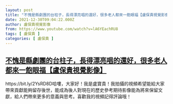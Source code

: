 ```yaml
---
layout: post
title: "不愧是縣劇團的台柱子，長得漂亮唱的還好，很多老人都來一飽眼福【盧保貴視覺影像】"
date: 2021-12-30T09:04:22.000Z
author: 盧保貴視覺影像
from: https://www.youtube.com/watch?v=lA6YEachRU8
tags: [ 盧保貴 ]
categories: [ 盧保貴 ]
---
```

<!--1640855062000-->
[不愧是縣劇團的台柱子，長得漂亮唱的還好，很多老人都來一飽眼福【盧保貴視覺影像】](https://www.youtube.com/watch?v=lA6YEachRU8)
------

<div>
https://bit.ly/2YsRD8D哈嘍，大家好！我是盧寶貴！我拍攝的視頻希望能給大家帶來貢獻能夠留存後世，能成為後人對現在的歷史參考期待影像能為將來保留文獻，給人們帶來更多的意義與思考。喜歡我的視頻記得評論哦！
</div>
